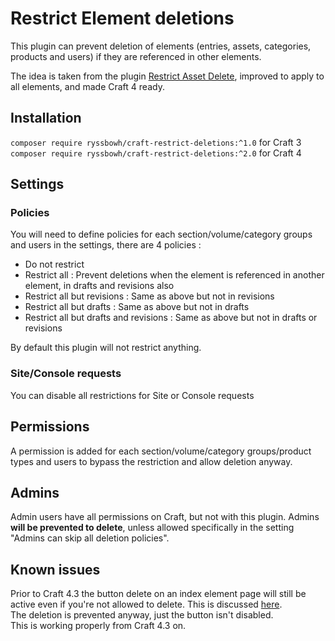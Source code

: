 # Restrict Element deletions

This plugin can prevent deletion of elements (entries, assets, categories, products and users) if they are referenced in other elements.

The idea is taken from the plugin [Restrict Asset Delete](https://github.com/la-haute-societe/craft-restrict-asset-delete), improved to apply to all elements, and made Craft 4 ready.  

## Installation

`composer require ryssbowh/craft-restrict-deletions:^1.0` for Craft 3  
`composer require ryssbowh/craft-restrict-deletions:^2.0` for Craft 4

## Settings

### Policies

You will need to define policies for each section/volume/category groups and users in the settings, there are 4 policies :

- Do not restrict
- Restrict all : Prevent deletions when the element is referenced in another element, in drafts and revisions also
- Restrict all but revisions : Same as above but not in revisions
- Restrict all but drafts : Same as above but not in drafts
- Restrict all but drafts and revisions : Same as above but not in drafts or revisions

By default this plugin will not restrict anything.

### Site/Console requests

You can disable all restrictions for Site or Console requests

## Permissions

A permission is added for each section/volume/category groups/product types and users to bypass the restriction and allow deletion anyway.

## Admins

Admin users have all permissions on Craft, but not with this plugin. Admins **will be prevented to delete**, unless allowed specifically in the setting "Admins can skip all deletion policies".

## Known issues

Prior to Craft 4.3 the button delete on an index element page will still be active even if you're not allowed to delete. This is discussed [here](https://github.com/craftcms/cms/issues/11755).  
The deletion is prevented anyway, just the button isn't disabled.  
This is working properly from Craft 4.3 on.